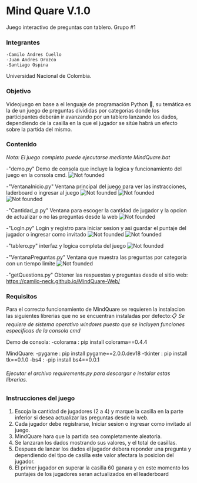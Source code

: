 ﻿# Mind Quare V.1.0 
 Juego interactivo de preguntas con tablero.
 Grupo #1
 
### Integrantes
    -Camilo Andres Cuello
    -Juan Andres Orozco
    -Santiago Ospina

Universidad Nacional de Colombia.

### Objetivo 
Videojuego en base a el lenguaje de programación Python :snake:, su temática es la de un juego de preguntas divididas por categorías donde los participantes deberán ir avanzando por un tablero lanzando los dados, dependiendo de la casilla en la que el jugador se sitúe habrá un efecto sobre la partida del mismo. 

### Contenido
_Nota: El juego completo puede ejecutarse mediante MindQuare.bat_

-"demo.py" Demo de consola que incluye la logica y funcionamiento del juego en la consola cmd.
 ![Not founded](github.com/Camilo-neck/Mind-Quare/tree/master/img/demo.png)

-"VentanaInicio.py" Ventana principal del juego para ver las instracciones, laderboard o ingresar al juego
 ![Not founded](https://github.com/jorozcove/Taller-Tkinter/blob/main/img/inicio.png?raw=true)
 ![Not founded](https://github.com/jorozcove/Taller-Tkinter/blob/main/img/instrucciones.png?raw=true)
 ![Not founded](https://github.com/jorozcove/Taller-Tkinter/blob/main/img/laderboard.png?raw=true) 

-"Cantidad_p.py" Ventana para escoger la cantidad de jugador y la opcion de actualizar o no las preguntas desde la web
 ![Not founded](https://github.com/jorozcove/Taller-Tkinter/blob/main/img/cant.png?raw=true)

-"LogIn.py" Login y registro para iniciar sesion y asi guardar el puntaje del jugador o ingresar como invitado
 ![Not founded](https://github.com/jorozcove/Taller-Tkinter/blob/main/img/login.png?raw=true)
 ![Not founded](https://github.com/jorozcove/Taller-Tkinter/blob/main/img/registro.png?raw=true)

-"tablero.py" interfaz y logica completa del juego
 ![Not founded](https://github.com/jorozcove/Taller-Tkinter/blob/main/img/tablero.png?raw=true)

-"VentanaPreguntas.py" Ventana que muestra las preguntas por categoria con un tiempo limite
![Not founded](https://github.com/jorozcove/Taller-Tkinter/blob/main/img/preguntas.png?raw=true)

-"getQuestions.py" Obtener las respuestas y preguntas desde el sitio web: https://camilo-neck.github.io/MindQuare-Web/ 

### Requisitos
Para el correcto funcionamiento de MindQuare se requieren la instalacion las siguientes librerias que no se encuentran instaladas por defecto:📋
_Se requiere de sistema operativo windows puesto que se incluyen funciones especificas de la consola cmd_

Demo de consola:
-colorama : 
pip install colorama==0.4.4

MindQuare:
-pygame : 
pip install pygame==2.0.0.dev18 
-tkinter : 
pip install tk==0.1.0
-bs4 :
-pip install bs4==0.0.1

###### _Ejecutar el archivo requirements.py para descargar e instalar estas librerias._

### Instrucciones del juego

1) Escoja la cantidad de jugadores (2 a 4) y marque la casilla en la parte inferior si desea actualizar las preguntas desde la web.
2) Cada jugador debe registrarse, Iniciar sesion o ingresar como invitado al juego.
3) MindQuare hara que la partida sea completamente aleatoria.
3) Se lanzaran los dados mostrando sus valores, y el total de casillas.
4) Despues de lanzar los dados el jugador debera reponder una pregunta y dependiendo del tipo de casilla este valor afectara la posicion del jugador.
5) El primer jugador en superar la casilla 60 ganara y en este momento los puntajes de los jugadores seran actualizados en el leaderboard

